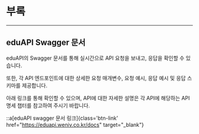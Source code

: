 # 부록

---

## eduAPI Swagger 문서

eduAPI의 Swagger 문서를 통해 실시간으로 API 요청을 보내고, 응답을 확인할 수 있습니다.

또한, 각 API 엔드포인트에 대한 상세한 요청 매개변수, 요청 예시, 응답 예시 및 응답 스키마를 제공합니다.

아래 링크를 통해 확인할 수 있으며, API에 대한 자세한 설명은 각 API에 해당하는 API 명세 챕터를 참고하여 주시기 바랍니다.

::a[eduAPI swagger 문서 링크]{class='btn-link' href="https://eduapi.weniv.co.kr/docs" target="\_blank"}
